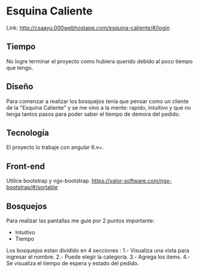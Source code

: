 # Esquina Caliente

Link: http://csaayu.000webhostapp.com/esquina-caliente/#/login 

## Tiempo

No logre terminar el proyecto como hubiera querido debido al poco tiempo que tengo.

## Diseño

Para comenzar a realizar los bosquejos tenia que pensar como un cliente de la "Esquina Caliente" y se me vino a la mente: rapido, intuitivo y que no tenga tantos pasos para poder saber el tiempo de demora del pedido.

## Tecnología 
El proyecto lo trabaje con angular 6.v+.

## Front-end

Utilice bootstrap y ngx-bootstrap.
https://valor-software.com/ngx-bootstrap/#/sortable

## Bosquejos
Para realizar las pantallas me guie por 2 puntos importante:
* Intuitivo
* Tiempo

Los bosquejos estan dividido en 4 secciones :
1.- Visualiza una vista para ingresar el nombre.
2.- Puede elegir la categoría.
3.- Agrega los items.
4.- Se visualiza el tiempo de espera y estado del pedido. 




